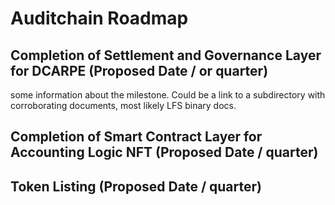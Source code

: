 # Auditchain Roadmap

## Completion of Settlement and Governance Layer for DCARPE (Proposed Date / or quarter)

some information about the milestone.  Could be a link to a subdirectory with corroborating documents, most likely LFS binary docs.

## Completion of Smart Contract Layer for Accounting Logic NFT (Proposed Date / quarter)

## Token Listing (Proposed Date / quarter)

